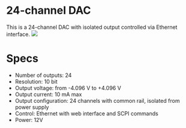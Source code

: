 # 24-channel DAC
This is a 24-channel DAC with isolated output controlled via Ethernet interface. 
![]( 24-channel-DAC/photos/photo_2020-09-07_16-47-34.jpg )
# Specs
- Number of outputs: 24
- Resolution: 10 bit
- Output voltage: from -4.096 V to +4.096 V
- Output current: 10 mA max
- Output configuration: 24 channels with common rail, isolated from power supply
- Control: Ethernet with web interface and SCPI commands
- Power: 12V
